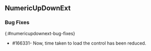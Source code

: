 ## NumericUpDownExt

### Bug Fixes
{:#numericupdownext-bug-fixes}

* \#166331- Now, time taken to load the control has been reduced.